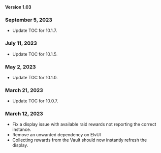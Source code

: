 **Version 1.03**

### September 5, 2023
* Update TOC for 10.1.7.

### July 11, 2023
* Update TOC for 10.1.5.

### May 2, 2023
* Update TOC for 10.1.0.

### March 21, 2023
* Update TOC for 10.0.7.

### March 12, 2023
* Fix a display issue with available raid rewards not reporting the correct instance.
* Remove an unwanted dependency on ElvUI
* Collecting rewards from the Vault should now instantly refresh the display.